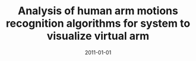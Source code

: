 ---
# Documentation: https://wowchemy.com/docs/managing-content/

title: Analysis of human arm motions recognition algorithms for system to visualize
  virtual arm
subtitle: ''
summary: ''
authors:
- Krzysztof Brzostowski
- zieba
tags: []
categories: []
date: '2011-01-01'
lastmod: 2022-10-07T05:50:15Z
featured: false
draft: false

# Featured image
# To use, add an image named `featured.jpg/png` to your page's folder.
# Focal points: Smart, Center, TopLeft, Top, TopRight, Left, Right, BottomLeft, Bottom, BottomRight.
image:
  caption: ''
  focal_point: ''
  preview_only: false

# Projects (optional).
#   Associate this post with one or more of your projects.
#   Simply enter your project's folder or file name without extension.
#   E.g. `projects = ["internal-project"]` references `content/project/deep-learning/index.md`.
#   Otherwise, set `projects = []`.
projects: []
publishDate: '2022-10-07T05:50:14.550954Z'
publication_types:
- '1'
abstract: ''
publication: '*ICSEng 2011 : [21st] International Conference on Systems Engineering
  : proceedings, 16-18 August, 2011, Las Vegas, Nevada*'
---